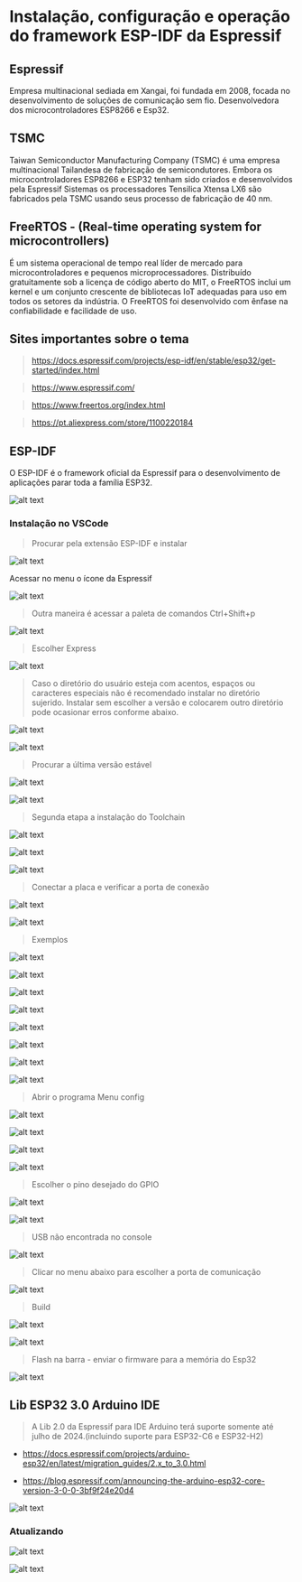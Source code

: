 # Instalação, configuração e operação do framework ESP-IDF da Espressif

## Espressif

Empresa multinacional sediada em Xangai, foi fundada em 2008, focada no desenvolvimento de soluções de comunicação sem fio. Desenvolvedora dos microcontroladores ESP8266 e Esp32.

## TSMC

Taiwan Semiconductor Manufacturing Company (TSMC) é uma empresa multinacional Tailandesa de fabricação de semicondutores. Embora os microcontroladores ESP8266 e ESP32 tenham sido criados e desenvolvidos pela Espressif Sistemas os processadores Tensilica Xtensa LX6 são fabricados pela TSMC usando seus processo de fabricação de 40 nm.

## FreeRTOS - (Real-time operating system for microcontrollers)

 É um sistema operacional de tempo real líder de mercado para microcontroladores e pequenos microprocessadores. Distribuído gratuitamente sob a licença de código aberto do MIT, o FreeRTOS inclui um kernel e um conjunto crescente de bibliotecas IoT adequadas para uso em todos os setores da indústria. O FreeRTOS foi desenvolvido com ênfase na confiabilidade e facilidade de uso.

## Sites importantes sobre o tema

> https://docs.espressif.com/projects/esp-idf/en/stable/esp32/get-started/index.html

> https://www.espressif.com/

> https://www.freertos.org/index.html

> https://pt.aliexpress.com/store/1100220184


## ESP-IDF

O ESP-IDF é o framework oficial da Espressif para o desenvolvimento de aplicações parar toda a família ESP32.

![alt text](image-7.png)

### Instalação no VSCode

> Procurar pela extensão ESP-IDF e instalar

![alt text](image-6.png)

Acessar no menu o ícone da Espressif

![alt text](image-8.png)

> Outra maneira é acessar a paleta de comandos  Ctrl+Shift+p

![alt text](image-9.png)

> Escolher Express

![alt text](image-10.png)

> Caso o diretório do usuário esteja com acentos, espaços ou caracteres especiais não é recomendado instalar no diretório sujerido. Instalar sem escolher a versão e colocarem outro diretório pode ocasionar erros conforme abaixo.

![alt text](image-14.png)

![alt text](image-11.png)

> Procurar a última versão estável

![alt text](image-12.png)

![alt text](image-13.png)


> Segunda etapa a instalação do Toolchain


![alt text](image-15.png)


![alt text](image-16.png)


![alt text](image-17.png)

> Conectar a placa e verificar a porta de conexão

![alt text](esp32.jpg)

![alt text](image-18.png)

> Exemplos

![alt text](image-19.png)

![alt text](image-20.png)

![alt text](image-21.png)

![alt text](image-22.png)

![alt text](image-23.png)

![alt text](image-24.png)

![alt text](image-25.png)

![alt text](image-26.png)

> Abrir o programa Menu config

![alt text](image-27.png)

![alt text](image-28.png)

![alt text](image-29.png)

![alt text](image-30.png)

> Escolher o pino desejado do GPIO

![alt text](image-31.png)

![alt text](image-32.png)

> USB não encontrada no console

![alt text](image-33.png)

>Clicar no menu abaixo para escolher a porta de comunicação

![alt text](image-37.png)

> Build

![alt text](image-34.png)

![alt text](image-35.png)

> Flash na barra - enviar o firmware para a memória do Esp32

![alt text](image-36.png)

## Lib ESP32 3.0 Arduino IDE

> A Lib 2.0 da Espressif para  IDE Arduino terá suporte somente até julho de 2024.(incluindo suporte para ESP32-C6 e ESP32-H2)

- https://docs.espressif.com/projects/arduino-esp32/en/latest/migration_guides/2.x_to_3.0.html

- https://blog.espressif.com/announcing-the-arduino-esp32-core-version-3-0-0-3bf9f24e20d4


![alt text](image-40.png)

### Atualizando

![alt text](image-41.png)

![alt text](image-42.png)

